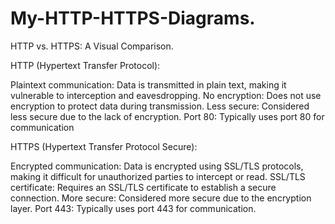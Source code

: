 # My-HTTP-HTTPS-Diagrams.

HTTP vs. HTTPS: A Visual Comparison.

HTTP (Hypertext Transfer Protocol):

Plaintext communication: Data is transmitted in plain text, making it vulnerable to interception and eavesdropping.
No encryption: Does not use encryption to protect data during transmission.
Less secure: Considered less secure due to the lack of encryption.
Port 80: Typically uses port 80 for communication

HTTPS (Hypertext Transfer Protocol Secure):

Encrypted communication: Data is encrypted using SSL/TLS protocols, making it difficult for unauthorized parties to intercept or read.
SSL/TLS certificate: Requires an SSL/TLS certificate to establish a secure connection.
More secure: Considered more secure due to the encryption layer.
Port 443: Typically uses port 443 for communication.
